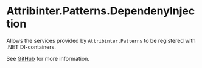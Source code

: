 # Attribinter.Patterns.DependenyInjection

Allows the services provided by `Attribinter.Patterns` to be registered with .NET DI-containers.

See [GitHub](https://github.com/Attribinter/Attribinter.Patterns) for more information.